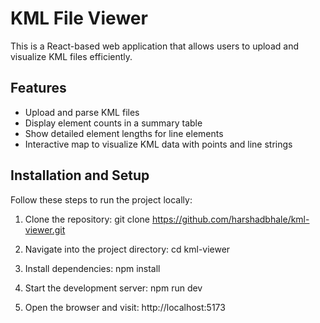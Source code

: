 # KML File Viewer

This is a React-based web application that allows users to upload and visualize KML files efficiently.

## Features
- Upload and parse KML files
- Display element counts in a summary table
- Show detailed element lengths for line elements
- Interactive map to visualize KML data with points and line strings

## Installation and Setup
Follow these steps to run the project locally:

1. Clone the repository:
   git clone https://github.com/harshadbhale/kml-viewer.git

2. Navigate into the project directory:
   cd kml-viewer

3. Install dependencies:
   npm install

4. Start the development server:
   npm run dev

5. Open the browser and visit:
   http://localhost:5173


